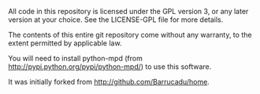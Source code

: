 All code in this repository is licensed under the GPL version 3, or
any later version at your choice. See the LICENSE-GPL file for more
details.

The contents of this entire git repository come without any warranty,
to the extent permitted by applicable law.

You will need to install python-mpd (from http://pypi.python.org/pypi/python-mpd/)
to use this software.

It was initially forked from http://github.com/Barrucadu/home.